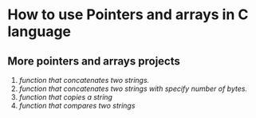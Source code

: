 
# How to use Pointers and arrays in C language

## More pointers and arrays projects

<ol>
   <li> <em>function that concatenates two strings.</em></li>
   <li> <em>function that concatenates two strings with specify number of bytes.</em></li>
   <li> <em>function that copies a string</li>
   <li> function that compares two strings</em> </li>
</ol>


